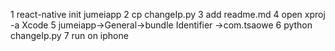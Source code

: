 1 react-native init jumeiapp
2 cp changeIp.py
3 add readme.md
4 open xproj -a Xcode
5 jumeiapp->General->bundle Identifier ->com.tsaowe
6 python changeIp.py
7 run on iphone
